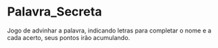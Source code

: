 # Palavra_Secreta
Jogo de advinhar a palavra, indicando letras para completar o nome e a cada acerto, seus pontos irão acumulando.
